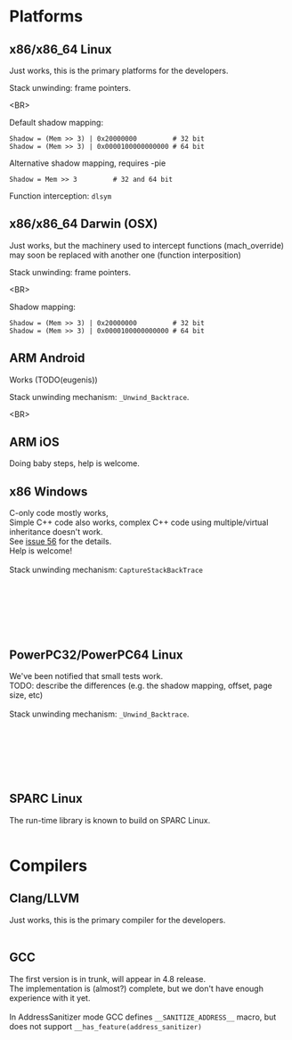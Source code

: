 


# Platforms #
## x86/x86\_64 Linux ##
Just works, this is the primary platforms for the developers.

Stack unwinding: frame pointers. 

&lt;BR&gt;


Default shadow mapping:
```
Shadow = (Mem >> 3) | 0x20000000         # 32 bit
Shadow = (Mem >> 3) | 0x0000100000000000 # 64 bit
```
Alternative shadow mapping, requires -pie
```
Shadow = Mem >> 3         # 32 and 64 bit
```
Function interception: `dlsym`


## x86/x86\_64 Darwin (OSX) ##
Just works, but the machinery used to intercept functions (mach\_override) may soon be replaced with another one (function interposition)

Stack unwinding: frame pointers. 

&lt;BR&gt;


Shadow mapping:
```
Shadow = (Mem >> 3) | 0x20000000         # 32 bit
Shadow = (Mem >> 3) | 0x0000100000000000 # 64 bit
```


## ARM Android ##
Works (TODO(eugenis))

Stack unwinding mechanism: `_Unwind_Backtrace`. 

&lt;BR&gt;



## ARM iOS ##
Doing baby steps, help is welcome.

## x86 Windows ##
C-only code mostly works,<br>
Simple C++ code also works, complex C++ code using multiple/virtual inheritance doesn't work.<br>
See <a href='https://code.google.com/p/address-sanitizer/issues/detail?id=56'>issue 56</a> for the details.<br>
Help is welcome!<br>
<br>
Stack unwinding mechanism: <code>CaptureStackBackTrace</code> <br>
<br>
<BR><br>
<br>
<br>
<br>
<h2>PowerPC32/PowerPC64 Linux</h2>
We've been notified that small tests work.<br>
TODO: describe the differences (e.g. the shadow mapping, offset, page size, etc)<br>
<br>
Stack unwinding mechanism: <code>_Unwind_Backtrace</code>. <br>
<br>
<BR><br>
<br>
<br>
<br>
<h2>SPARC Linux</h2>
The run-time library is known to build on SPARC Linux.<br>
<br>
<h1>Compilers</h1>
<h2>Clang/LLVM</h2>
Just works, this is the primary compiler for the developers.<br>
<br>
<h2>GCC</h2>
The first version is in trunk, will appear in 4.8 release.<br>
The implementation is (almost?) complete, but we don't have enough experience with it yet.<br>
<br>
In AddressSanitizer mode GCC defines <code>__SANITIZE_ADDRESS__</code> macro, but does not support <code>__has_feature(address_sanitizer)</code>